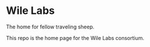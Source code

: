 # Wile Labs

The home for fellow traveling sheep.

This repo is the home page for the Wile Labs consortium.
